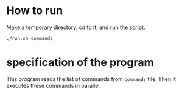 # How to run

Make a temporary directory, cd to it, and run the script.

```
./run.sh commands
```

# specification of the program

This program reads the list of commands from `commands` file. Then it executes these commands in parallel.

